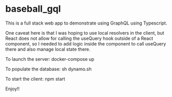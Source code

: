 # baseball_gql
This is a full stack web app to demonstrate using GraphQL using Typescript.

One caveat here is that I was hoping to use local resolvers in the client, but React does not allow for calling the useQuery hook outside of a React component, so I needed to add logic inside the component to call useQuery there and also manage local state there.

To launch the server:
docker-compose up

To populate the database:
sh dynamo.sh

To start the client:
npm start

Enjoy!!
